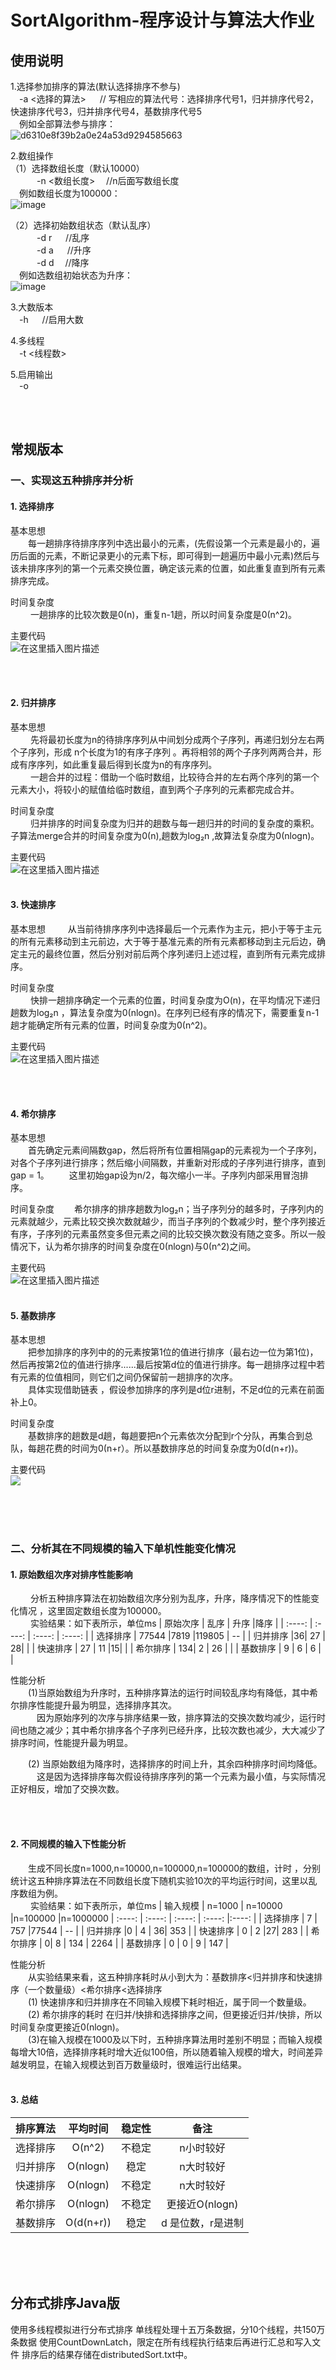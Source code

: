 
# SortAlgorithm-程序设计与算法大作业
## 使用说明
1.选择参加排序的算法(默认选择排序不参与)         
&emsp;-a <选择的算法>    &emsp; // 写相应的算法代号：选择排序代号1，归并排序代号2，快速排序代号3，归并排序代号4，基数排序代号5       
&emsp;例如全部算法参与排序：      
![d6310e8f39b2a0e24a53d9294585663](https://user-images.githubusercontent.com/117704533/202892497-d686bfbe-c16f-4dd9-afc3-1f8f01c73572.png)

2.数组操作    
（1）选择数组长度（默认10000）   
&emsp;&emsp;&emsp;-n <数组长度>    &emsp;//n后面写数组长度     
&emsp;例如数组长度为100000：     
![image](https://user-images.githubusercontent.com/117704533/202892647-ac3d1fc4-7a54-4aff-958b-482b7b3315e5.png)

（2）选择初始数组状态（默认乱序）    
&emsp;&emsp;&emsp;-d r   &emsp; //乱序       
&emsp;&emsp;&emsp;-d a   &emsp; //升序      
&emsp;&emsp;&emsp;-d d   &emsp;//降序       
&emsp;例如选数组初始状态为升序：    
![image](https://user-images.githubusercontent.com/117704533/202892706-a117d66c-4b25-4415-a095-26d4357fa08b.png)


3.大数版本   
&emsp;-h   &emsp;  //启用大数    

4.多线程   
&emsp;-t <线程数>      

5.启用输出        
&emsp;-o     

   
<br /><br />
## 常规版本 
### 一、实现这五种排序并分析  
#### 1. 选择排序   
基本思想                              
&emsp;&emsp;每一趟排序待排序序列中选出最小的元素，(先假设第一个元素是最小的，遍历后面的元素，不断记录更小的元素下标，即可得到一趟遍历中最小元素)然后与该未排序序列的第一个元素交换位置，确定该元素的位置，如此重复直到所有元素排序完成。  
       
  时间复杂度     
 &emsp;&emsp; 一趟排序的比较次数是0(n)，重复n-1趟，所以时间复杂度是0(n^2)。

主要代码        
![在这里插入图片描述](https://img-blog.csdnimg.cn/708f1c1ec72b4e289aa35e0775810ce9.png)

<br /><br />


#### 2. 归并排序   
 基本思想        
&emsp;&emsp; 先将最初长度为n的待排序序列从中间划分成两个子序列，再递归划分左右两个子序列，形成 n个长度为1的有序子序列 。再将相邻的两个子序列两两合并，形成有序序列，如此重复最后得到长度为n的有序序列。     
&emsp;&emsp; 一趟合并的过程：借助一个临时数组，比较待合并的左右两个序列的第一个元素大小，将较小的赋值给临时数组，直到两个子序列的元素都完成合并。     
 
 时间复杂度  
&emsp;&emsp; 归并排序的时间复杂度为归并的趟数与每一趟归并的时间的复杂度的乘积。子算法merge合并的时间复杂度为0(n),趟数为log₂n ,故算法复杂度为0(nlogn)。

主要代码       
![在这里插入图片描述](https://img-blog.csdnimg.cn/73476f23fccf474397814540cea9ab4d.png)
<br /><br />


#### 3. 快速排序   
基本思想
&emsp;&emsp;  从当前待排序序列中选择最后一个元素作为主元，把小于等于主元的所有元素移动到主元前边，大于等于基准元素的所有元素都移动到主元后边，确定主元的最终位置，然后分别对前后两个序列递归上述过程，直到所有元素完成排序。

时间复杂度  
&emsp;&emsp; 快排一趟排序确定一个元素的位置，时间复杂度为O(n)，在平均情况下递归趟数为log₂n ，算法复杂度为0(nlogn)。在序列已经有序的情况下，需要重复n-1趟才能确定所有元素的位置，时间复杂度为0(n^2)。


主要代码    
![在这里插入图片描述](https://img-blog.csdnimg.cn/065e73346bc648a7bde94af7a34bed3e.png)

<br /><br />


#### 4. 希尔排序   
基本思想    
&emsp;&emsp;首先确定元素间隔数gap，然后将所有位置相隔gap的元素视为一个子序列，对各个子序列进行排序；然后缩小间隔数，并重新对形成的子序列进行排序，直到gap = 1。
&emsp;&emsp;这里初始gap设为n/2，每次缩小一半。子序列内部采用冒泡排序。

时间复杂度
&emsp;&emsp;希尔排序的排序趟数为log₂n；当子序列分的越多时，子序列内的元素就越少，元素比较交换次数就越少，而当子序列的个数减少时，整个序列接近有序，子序列的元素虽然变多但元素之间的比较交换次数没有随之变多。所以一般情况下，认为希尔排序的时间复杂度在0(nlogn)与0(n^2)之间。

主要代码     
![在这里插入图片描述](https://img-blog.csdnimg.cn/e172c89a0c8f4e7185c6355711631e02.png)
<br /><br />

#### 5. 基数排序   
基本思想       
&emsp;&emsp;把参加排序的序列中的的元素按第1位的值进行排序（最右边一位为第1位)，然后再按第2位的值进行排序......最后按第d位的值进行排序。每一趟排序过程中若有元素的位值相同，则它们之间仍保留前一趟排序的次序。    
&emsp;&emsp;具体实现借助链表 ，假设参加排序的序列是d位r进制，不足d位的元素在前面补上0。       

 时间复杂度          
 &emsp;&emsp;基数排序的趟数是d趟，每趟要把n个元素依次分配到r个分队，再集合到总队，每趟花费的时间为0(n+r）。所以基数排序总的时间复杂度为0(d(n+r))。
     
 主要代码    
 ![](https://img-blog.csdnimg.cn/27ad8a2271fc4b439a09e0e07bd7d2aa.png)

  <br /><br /><br />

  
 
### 二、分析其在不同规模的输入下单机性能变化情况      
#### 1.  原始数组次序对排序性能影响    
 &emsp;&emsp; 分析五种排序算法在初始数组次序分别为乱序，升序，降序情况下的性能变化情况 ，这里固定数组长度为100000。      
  &emsp;&emsp;
 实验结果：如下表所示，单位ms
| 原始次序 | 乱序 | 升序 |降序 |
 | :----: | :----: | :----: | :----: |
| 选择排序 | 77544 |7819 |119805 | -- |
| 归并排序 |36| 27 | 28|  |
| 快速排序 | 27 | 11 |15|  |
| 希尔排序 | 134| 2 | 26 |  |
| 基数排序 | 9 | 6 | 6 |  |         

性能分析        
&emsp;&emsp;(1)当原始数组为升序时，五种排序算法的运行时间较乱序均有降低，其中希尔排序性能提升最为明显，选择排序其次。       
&emsp;&emsp;&emsp;因为原始序列的次序与排序结果一致，排序算法的交换次数均减少，运行时间也随之减少；其中希尔排序各个子序列已经升序，比较次数也减少，大大减少了排序时间，性能提升最为明显。

&emsp;&emsp;(2) 当原始数组为降序时，选择排序的时间上升，其余四种排序时间均降低。         
&emsp;&emsp;&emsp;这是因为选择排序每次假设待排序序列的第一个元素为最小值，与实际情况正好相反，增加了交换次数。

<br /><br />    
 
#### 2.  不同规模的输入下性能分析  
 &emsp;&emsp;生成不同长度n=1000,n=10000,n=100000,n=100000的数组，计时 ，分别统计这五种排序算法在不同数组长度下随机实验10次的平均运行时间，这里以乱序数组为例。     
 &emsp;&emsp;
实验结果：如下表所示，单位ms
| 输入规模 | n=1000 | n=10000 |n=100000 |n=1000000
 | :----: | :----: | :----: | :----: |:----: |
| 选择排序 | 7 | 757 |77544 | -- |
| 归并排序 |0 | 4 | 36| 353 |
| 快速排序 | 0 | 2 |27| 283 |
| 希尔排序 | 0| 8 | 134 | 2264 |
| 基数排序 | 0 | 0 | 9 | 147 |
<br />

性能分析        
&emsp;&emsp;从实验结果来看，这五种排序耗时从小到大为：基数排序<归并排序和快速排序（一个数量级）<希尔排序<选择排序   
&emsp;&emsp;(1)  快速排序和归并排序在不同输入规模下耗时相近，属于同一个数量级。    
&emsp;&emsp;(2)  希尔排序的耗时 在归并/快排和选择排序之间，但更接近归并/快排，所以时间复杂度更接近0(nlogn)。  
&emsp;&emsp;(3)在输入规模在1000及以下时，五种排序算法用时差别不明显；而输入规模每增大10倍，选择排序耗时增大近似100倍，所以随着输入规模的增大，时间差异越发明显，在输入规模达到百万数量级时，很难运行出结果。
<br /><br />       

#### 3.  总结
| 排序算法 | 平均时间 |稳定性 |备注
 | :----: | :----: | :----: | :----: 
| 选择排序 | O(n^2) | 不稳定 |n小时较好|
| 归并排序 |O(nlogn)  | 稳定 |n大时较好 | 
| 快速排序 | O(nlogn) | 不稳定 | n大时较好 | 
| 希尔排序 |O(nlogn)  | 不稳定 | 更接近O(nlogn)
| 基数排序 | O(d(n+r)) | 稳定 | d 是位数，r是进制 | 

 <br /><br /><br />

## 分布式排序Java版
使用多线程模拟进行分布式排序
单线程处理十五万条数据，分10个线程，共150万条数据
使用CountDownLatch，限定在所有线程执行结束后再进行汇总和写入文件
排序后的结果存储在distributedSort.txt中。
